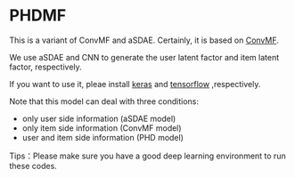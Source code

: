 # PHDMF
This is a variant of ConvMF and aSDAE. Certainly, it is based on [ConvMF](http://dm.postech.ac.kr/~cartopy/ConvMF/).

We use aSDAE and CNN to generate the user latent factor and item latent factor, respectively.

If you want to use it, pleae install [keras](keras.io) and [tensorflow](http://tensorflow.org/) ,respectively.

Note that this model can deal with three conditions: 
- only user side information (aSDAE model)
- only item side information (ConvMF model)
- user and item side information (PHD model)

Tips：Please make sure you have a good deep learning environment to run these codes.
